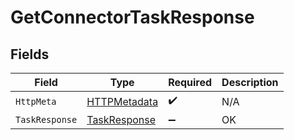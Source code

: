 # GetConnectorTaskResponse


## Fields

| Field                                                   | Type                                                    | Required                                                | Description                                             |
| ------------------------------------------------------- | ------------------------------------------------------- | ------------------------------------------------------- | ------------------------------------------------------- |
| `HttpMeta`                                              | [HTTPMetadata](../../Models/Components/HTTPMetadata.md) | :heavy_check_mark:                                      | N/A                                                     |
| `TaskResponse`                                          | [TaskResponse](../../Models/Components/TaskResponse.md) | :heavy_minus_sign:                                      | OK                                                      |